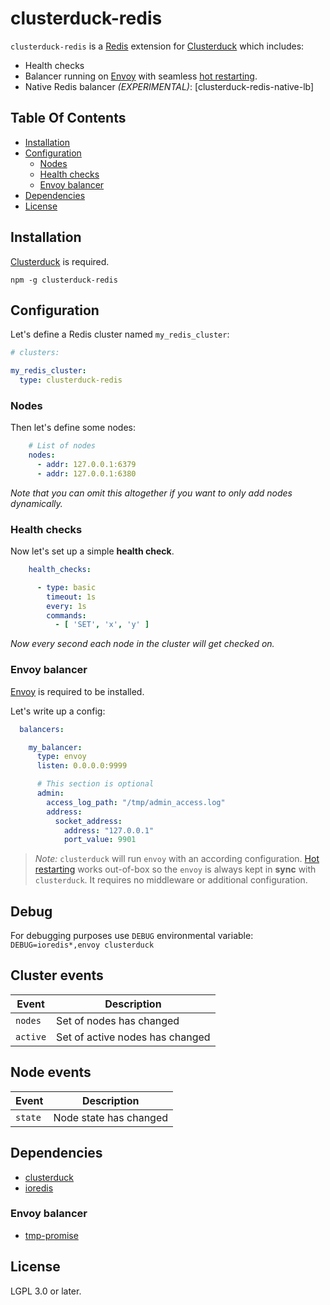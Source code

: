 # clusterduck-redis

`clusterduck-redis` is a [Redis] extension for [Clusterduck] which includes:

- Health checks
- Balancer running on [Envoy] with seamless [hot restarting].
- Native Redis balancer *(EXPERIMENTAL)*: [clusterduck-redis-native-lb]

## Table Of Contents

- [Installation](#installation)
- [Configuration](#configuration)
    - [Nodes](#nodes)
    - [Health checks](#health-checks)
    - [Envoy balancer](#envoy-balancer)
- [Dependencies](#dependencies)
- [License](#license)

## Installation

[Clusterduck] is required.

```
npm -g clusterduck-redis
```

## Configuration

Let's define a Redis cluster named `my_redis_cluster`:

```yaml
# clusters:

my_redis_cluster:
  type: clusterduck-redis
```

### Nodes

Then let's define some nodes:

```yaml
    # List of nodes
    nodes:
      - addr: 127.0.0.1:6379
      - addr: 127.0.0.1:6380
```

*Note that you can omit this altogether if you want to only add nodes dynamically.*

### Health checks

Now let's set up a simple __health check__.

```yaml
    health_checks:

      - type: basic
        timeout: 1s
        every: 1s
        commands:
          - [ 'SET', 'x', 'y' ]
```

*Now every second each node in the cluster will get checked on.*

### Envoy balancer

[Envoy] is required to be installed.

Let's write up a config:

```yaml
  balancers:

    my_balancer:
      type: envoy
      listen: 0.0.0.0:9999

      # This section is optional
      admin:
        access_log_path: "/tmp/admin_access.log"
        address:
          socket_address:
            address: "127.0.0.1"
            port_value: 9901
``` 

> *Note:* `clusterduck` will run  `envoy` with an according configuration.
> [Hot restarting] works out-of-box so the `envoy` is always kept in __sync__ with `clusterduck`. It requires no middleware or additional configuration.

## Debug

For debugging purposes use `DEBUG` environmental variable:
`DEBUG=ioredis*,envoy clusterduck`

## Cluster events

Event               | Description
--------------------|------------------------------------------------------
`nodes`             | Set of nodes has changed
`active`            | Set of active nodes has changed

## Node events

Event               | Description
--------------------|------------------------------------------------------
`state`             | Node state has changed

## Dependencies

- [clusterduck]
- [ioredis](https://www.npmjs.com/package/ioredis-conn-pool)

### Envoy balancer

- [tmp-promise](https://www.npmjs.com/package/tmp-promise)

## License

LGPL 3.0 or later.

[ioredis]: https://ramcloud.stanford.edu/raft.pdf

[Liferaft]: https://github.com/unshiftio/liferaft

[hot restarting]: https://www.envoyproxy.io/docs/envoy/latest/intro/arch_overview/operations/hot_restart

[Envoy]: https://envoyproxy.io/

[Redis]: https://redis.io/

[Clusterduck]: (https://www.npmjs.com/package/clusterduck)